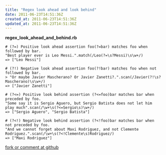 ```yaml
---
title: "Regex look ahead and look behind"
date: 2011-06-23T14:51:36Z
created_at: 2011-06-23T14:51:36Z
updated_at: 2011-06-23T14:51:36Z
---
```


<strong>regex_look_ahead_and_behind.rb</strong>

    # (?=) Positive look ahead assertion foo(?=bar) matches foo when followed by bar.
    "Best player ever is Leo Messi.".match(/Leo(?=\s?Messi)\s\w+/)
    => ["Leo Messi"]
    
    # (?!) Negative look ahead assertion foo(?!bar) matches foo when not followed by bar.
    > "Or maybe Javier Mascherano? Or Javier Zanetti?.".scan(/Javier(?!\s?Mascherano)\s\w+/)
    => ["Javier Zanetti"]
    
    # (?<=) Positive look behind assertion (?<=foo)bar matches bar when preceded by foo.
    "Some say it is Sergio Aguero, but Sergio Batista does not let him play much".scan(/\w+\s(?<=Sergio\s)\w+/)
    => ["Sergio Aguero", "Sergio Batista"]
    
    # (?<!) Negative look behind assertion (?<!foo)bar matches bar when not preceded by foo.
    "And we cannot forget about Maxi Rodriguez, and not Clemente Rodriguez.".scan(/\w+\s(?<!Clemente\s)Rodriguez/)
    => ["Maxi Rodriguez"]

[fork or comment at github](https://gist.github.com/1042677)
